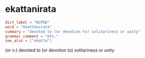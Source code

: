 # ekattanirata

``` toml
dict_label = "NCPED"
word = "ekattanirata"
summary = "devoted to (or devotion to) solitariness or unity"
grammar_comment = "mfn."
see_also = ["ekatta"]
```

(or n.) devoted to (or devotion to) solitariness or unity

